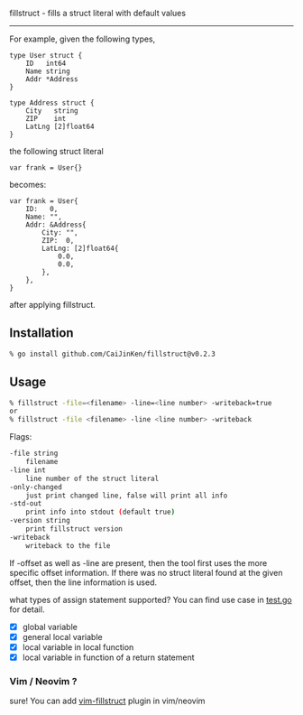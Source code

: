 
fillstruct - fills a struct literal with default values

---

For example, given the following types,

```golang
type User struct {
	ID   int64
	Name string
	Addr *Address
}

type Address struct {
	City   string
	ZIP    int
	LatLng [2]float64
}
```

the following struct literal

```golang
var frank = User{}
```

becomes:

```golang
var frank = User{
	ID:   0,
	Name: "",
	Addr: &Address{
		City: "",
		ZIP:  0,
		LatLng: [2]float64{
			0.0,
			0.0,
		},
	},
}
```

after applying fillstruct.

## Installation

```sh
% go install github.com/CaiJinKen/fillstruct@v0.2.3
```

## Usage

```sh
% fillstruct -file=<filename> -line=<line number> -writeback=true
or
% fillstruct -file <filename> -line <line number> -writeback
```

Flags:

```sh
-file string
    filename
-line int
    line number of the struct literal
-only-changed
    just print changed line, false will print all info
-std-out
    print info into stdout (default true)
-version string
    print fillstruct version
-writeback
    writeback to the file
```

If -offset as well as -line are present, then the tool first uses the
more specific offset information. If there was no struct literal found
at the given offset, then the line information is used.

what types of assign statement supported? You can find use case in [test.go](https://github.com/CaiJinKen/fillstruct/blob/master/test.go) for detail.

- [x] global variable
- [x] general local variable
- [x] local variable in local function
- [x] local variable in function of a return statement

### Vim / Neovim ?

sure! You can add [vim-fillstruct](https://github.com/CaiJinKen/vim-fillstruct) plugin in vim/neovim
